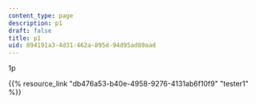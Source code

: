 ```yaml
---
content_type: page
description: p1
draft: false
title: p1
uid: 894191a3-4d31-462a-895d-94d95ad89aad
---
```

1p

{{% resource_link "db476a53-b40e-4958-9276-4131ab6f10f9" "tester1" %}}